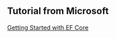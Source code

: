 ## Tutorial from Microsoft

[Getting Started with EF Core][def]

[def]: https://learn.microsoft.com/en-us/ef/core/get-started/overview/first-app?tabs=netcore-cli